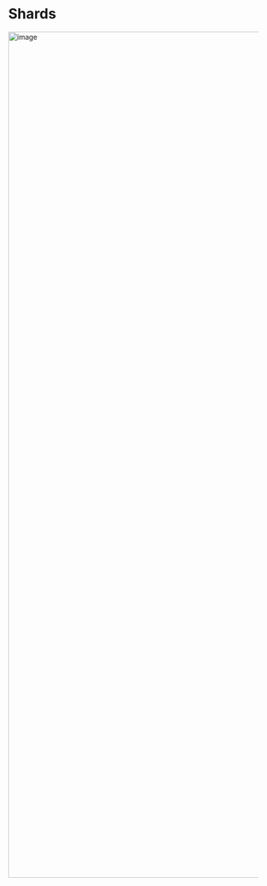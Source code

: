 # Shards

<img width="1699" alt="image" src="https://github.com/chase-manning/shards/assets/53957795/a889fac5-c530-48be-86bf-f59038c8aa4a">
